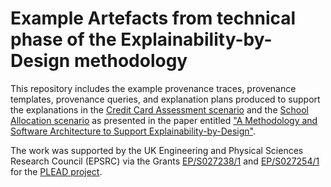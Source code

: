 # Example Artefacts from technical phase of the Explainability-by-Design methodology

This repository includes the example provenance traces, provenance templates, provenance queries, and explanation plans produced to support the explanations in the [Credit Card Assessment scenario](https://explain.openprovenance.org/creditscoring/) and the [School Allocation scenario](https://explain.openprovenance.org/school-admission/) as presented in the paper entitled ["A Methodology and Software Architecture to Support Explainability-by-Design"](https://arxiv.org/abs/2206.06251).

The work was supported by the UK Engineering and Physical Sciences Research Council (EPSRC) via the Grants [EP/S027238/1](https://gow.epsrc.ukri.org/NGBOViewGrant.aspx?GrantRef=EP/S027238/1) and [EP/S027254/1](https://gow.epsrc.ukri.org/NGBOViewGrant.aspx?GrantRef=EP/S027254/1) for the [PLEAD project](https://plead-project.org).
